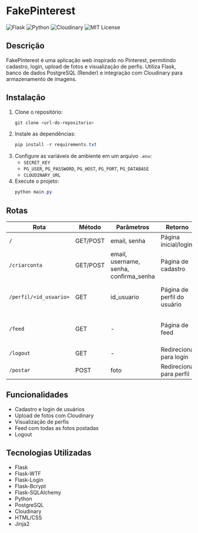 # FakePinterest

![Flask](https://img.shields.io/badge/Flask-Framework-blue)
![Python](https://img.shields.io/badge/Python-3.x-blue)
![Cloudinary](https://img.shields.io/badge/Cloudinary-Image%20Hosting-orange)
![MIT License](https://img.shields.io/badge/License-MIT-green)


## Descrição
FakePinterest é uma aplicação web inspirado no Pinterest, permitindo cadastro, login, upload de fotos e visualização de perfis. Utiliza Flask, banco de dados PostgreSQL (Render) e integração com Cloudinary para armazenamento de imagens.

## Instalação
1. Clone o repositório:
   ```powershell
   git clone <url-do-repositorio>
   ```
2. Instale as dependências:
   ```powershell
   pip install -r requirements.txt
   ```
3. Configure as variáveis de ambiente em um arquivo `.env`:
   - `SECRET_KEY`
   - `PG_USER`, `PG_PASSWORD`, `PG_HOST`, `PG_PORT`, `PG_DATABASE`
   - `CLOUDINARY_URL`
4. Execute o projeto:
   ```powershell
   python main.py
   ```



## Rotas
| Rota                | Método | Parâmetros         | Retorno                        | Descrição                                 |
|---------------------|--------|-------------------|--------------------------------|-------------------------------------------|
| `/`                 | GET/POST | email, senha      | Página inicial/login           | Login do usuário                          |
| `/criarconta`       | GET/POST | email, username, senha, confirma_senha | Página de cadastro           | Criação de nova conta                     |
| `/perfil/<id_usuario>` | GET   | id_usuario        | Página de perfil do usuário    | Exibe perfil e fotos do usuário           |
| `/feed`             | GET     | -                 | Página de feed                 | Exibe todas as fotos postadas             |
| `/logout`           | GET     | -                 | Redireciona para login         | Logout do usuário                         |
| `/postar`           | POST    | foto              | Redireciona para perfil        | Upload de nova foto                       |


## Funcionalidades
- Cadastro e login de usuários
- Upload de fotos com Cloudinary
- Visualização de perfis
- Feed com todas as fotos postadas
- Logout


## Tecnologias Utilizadas
- Flask
- Flask-WTF
- Flask-Login
- Flask-Bcrypt
- Flask-SQLAlchemy
- Python
- PostgreSQL
- Cloudinary
- HTML/CSS
- Jinja2
